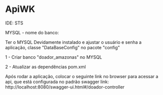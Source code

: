 # ApiWK


IDE: STS

MYSQL - nome do banco:

Ter o MYSQL Devidamente instalado e ajustar o usuário e senha a aplicação, 
classe "DataBaseConfig" no pacote "config"

1 - Criar banco "doador_amazonas" no MYSQL

2 - Atualizar as dependências pom.xml 


Após rodar a aplicação, colocar o seguinte link no browser para acessar a api, que está configurada no padrão swagger
link:
http://localhost:8080/swagger-ui.html#/doador-controller
